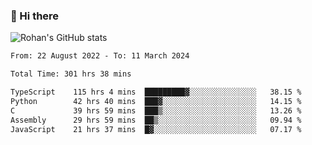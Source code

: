 ### 👋 Hi there 

<!--
**rohznmdev/rohznmdev** is a ✨ _special_ ✨ repository because its `README.md` (this file) appears on your GitHub profile.

Here are some ideas to get you started:

- 🔭 I’m currently working on ...
- 🌱 I’m currently learning Ruby and Ruby on Rails
- 👯 I’m looking to collaborate on ...
- 🤔 I’m looking for help with ...
- 💬 Ask me about ...
- 📫 How to reach me: ...
- 😄 Pronouns: ...
- ⚡ Fun fact: ...
-->
![Rohan's GitHub stats](https://github-readme-stats.vercel.app/api?username=rohznmdev&theme=dark&show_icons=true)

<!--START_SECTION:waka-->

```txt
From: 22 August 2022 - To: 11 March 2024

Total Time: 301 hrs 38 mins

TypeScript    115 hrs 4 mins  █████████▓░░░░░░░░░░░░░░░   38.15 %
Python        42 hrs 40 mins  ███▓░░░░░░░░░░░░░░░░░░░░░   14.15 %
C             39 hrs 59 mins  ███▒░░░░░░░░░░░░░░░░░░░░░   13.26 %
Assembly      29 hrs 59 mins  ██▒░░░░░░░░░░░░░░░░░░░░░░   09.94 %
JavaScript    21 hrs 37 mins  █▓░░░░░░░░░░░░░░░░░░░░░░░   07.17 %
```

<!--END_SECTION:waka-->
